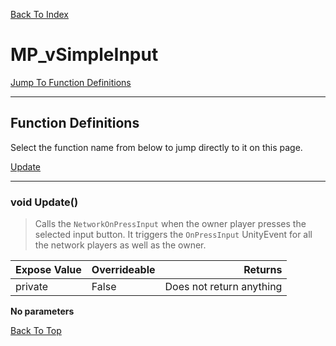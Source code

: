 [Back To Index](../../index.md)

# MP_vSimpleInput

[Jump To Function Definitions](#functions-definitions)<br/>

--------------------------------------------------------
## Function Definitions<a name="functions-definitions"></a>

Select the function name from below to jump directly to it on this page.

[Update](#Update)<br>

------------------
 ### void Update()<a name="Update"></a>
>   Calls the `NetworkOnPressInput` when the owner player presses the selected input button. It triggers the `OnPressInput` UnityEvent for all the network players as well as the owner. 

| Expose Value | Overrideable | Returns |
|:---|:---|---:|
|private|False|Does not return anything|

**No parameters**

[Back To Top](#)

